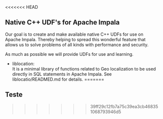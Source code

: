<<<<<<< HEAD
## Native C++ UDF's for Apache Impala

Our goal is to create and make available native C++ UDFs for use
on Apache Impala.
Thereby helping to spread this wonderful feature that allows us to solve
problems of all kinds with performance and security.

As much as possible we will provide UDFs for use and learning.

- liblocation: <br>
It is a minimal library of functions related to Geo localization to be used directly in SQL statements in Apache Impala. See liblocatio/READMED.md for details.
=======
## Teste
>>>>>>> 39ff29c12fb7a75c39ea3cb468351068793946d5
